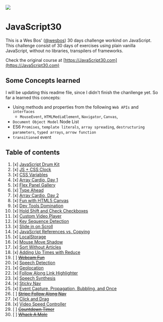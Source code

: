 ![](https://javascript30.com/images/JS3-social-share.png)

# JavaScript30
This is a Wes Bos' ([@wesbos](https://github.com/wesbos)) 30 days challenge workind on JavaScript.
This challenge consist of 30 days of exercises using plain vanilla JavaScript, without no libraries,
transpilers of frameworks.

Check the original course at [https://JavaScript30.com](https://JavaScript30.com)

## Some Concepts learned
 I will be updating this readme file, since I didn't finish the chanllenge yet. So far a learned this concepts:
 
- Using methods and properties from the following `Web APIs`  and `interfaces`
  - `MouseEvent`, `HTMLMediaElement`, `Navigator`, `Canvas`,
- `Document Object Model` Node List
 - ES6 `Promises`,  `template literals`, `array spreading`, `destructuring parameters`, `typed arrays`, `arrow function`
 - `transitioned` event


## Table of contents

1. [x] [JavaScript Drum Kit](https://richardbmk.github.io/JavaScript30/01%20-%20JavaScript%20Drum%20Kit)
2. [x] [JS + CSS Clock](https://richardbmk.github.io/JavaScript30/02%20-%20JS%20and%20CSS%20Clock)
3. [x] [CSS Variables](https://richardbmk.github.io/JavaScript30/03%20-%20CSS%20Variables)
4. [x] [Array Cardio, Day 1](https://richardbmk.github.io/JavaScript30/04%20-%20Array%20Cardio%20Day%201)
5. [x] [Flex Panel Gallery](https://richardbmk.github.io/JavaScript30/05%20-%20Flex%20Panel%20Gallery)
6. [x] [Type Ahead](https://richardbmk.github.io/JavaScript30/06%20-%20Type%20Ahead)
7. [x] [Array Cardio, Day 2](https://richardbmk.github.io/JavaScript30/07%20-%20Array%20Cardio%20Day%202/)
8. [x] [Fun with HTML5 Canvas](https://richardbmk.github.io/JavaScript30/08%20-%20Fun%20with%20HTML5%20Canvas/)
9. [x] [Dev Tools Domination](https://richardbmk.github.io/JavaScript30/09%20-%20Dev%20Tools%20Domination/)
10. [x] [Hold Shift and Check Checkboxes](https://richardbmk.github.io/JavaScript30/10%20-%20Hold%20Shift%20and%20Check%20Checkboxes/)
11. [x] [Custom Video Player](https://richardbmk.github.io/JavaScript30/11%20-%20Custom%20Video%20Player)
12. [x] [Key Sequence Detection](https://richardbmk.github.io/JavaScript30/12%20-%20Key%20Sequence%20Detection/)
13. [x] [Slide in on Scroll](https://richardbmk.github.io/JavaScript30/13%20-%20Slide%20in%20on%20Scroll/)
14. [x] [JavaScript References vs. Copying](https://richardbmk.github.io/JavaScript30/14%20-%20JavaScript%20References%20VS%20Copying/)
15. [x] [LocalStorage](https://richardbmk.github.io/JavaScript30/15%20-%20LocalStorage)
16. [x] [Mouse Move Shadow](https://richardbmk.github.io/JavaScript30/16%20-%20Mouse%20Move%20Shadow/)
17. [x] [Sort Without Articles](https://richardbmk.github.io/JavaScript30/17%20-%20Sort%20Without%20Articles/)
18. [x] [Adding Up Times with Reduce](https://richardbmk.github.io/JavaScript30/18%20-%20Adding%20Up%20Times%20with%20Reduce)
19. [ ] [~~Webcam Fun~~](https://richardbmk.github.io/JavaScript30/18%20-%20Adding%20Up%20Times%20with%20Reduce)
20. [x] [Speech Detection](https://richardbmk.github.io/JavaScript30/20%20-%20Speech%20Detection)
21. [x] [Geolocation](https://richardbmk.github.io/JavaScript30/21%20-%20Geolocation)
22. [x] [Follow Along Link Highlighter](https://richardbmk.github.io/JavaScript30/22%20-%20Follow%20Along%20Link%20Highlighter)
23. [x] [Speech Synthesis](https://richardbmk.github.io/JavaScript30/22%20-%20Follow%20Along%20Link%20Highlighter)
24. [x] [Sticky Nav](https://richardbmk.github.io/JavaScript30/24%20-%20Sticky%20Nav)
25. [x] [Event Capture, Propagation, Bubbling, and Once](https://richardbmk.github.io/JavaScript30/25%20-%20Event%20Capture%2C%20Propagation%2C%20Bubbling%20and%20Once)
26. [ ] [~~Stripe Follow Along Nav~~](https://richardbmk.github.io/JavaScript30/18%20-%20Adding%20Up%20Times%20with%20Reduce)
27. [x] [Click and Drag](https://richardbmk.github.io/JavaScript30/27%20-%20Click%20and%20Drag)
28. [x] [Video Speed Controller](https://richardbmk.github.io/JavaScript30/28%20-%20Video%20Speed%20Controller)
29. [ ] [~~Countdown Timer~~](https://richardbmk.github.io/JavaScript30/18%20-%20Adding%20Up%20Times%20with%20Reduce)
30. [ ] [~~Whack A Mole~~](https://richardbmk.github.io/JavaScript30/30%20-%20Whack%20A%20Mole)
